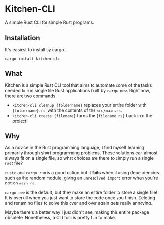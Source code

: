 # Kitchen-CLI

A simple Rust CLI for simple Rust programs.

## Installation

It's easiest to install by cargo.

`cargo install kitchen-cli`

## What

Kitchen is a simple Rust CLI tool that aims to automate some of the tasks needed to run single file Rust applications built by `cargo new`. Right now, there are two commands.

- `kitchen-cli cleanup {foldername}` replaces your entire folder with `{foldername}.rs`, with the contents of the `src/main.rs`.
- `kitchen-cli create {filename}` turns the `{filename.rs}` back into the project!

## Why

As a novice in the Rust programming language, I find myself learning primarily through short programming problems. These solutions can almost always fit on a single file, so what choices are there to simply run a single rust file?

`rustc` and `cargo run` is a good option but it **fails** when it using dependencies such as the random module, giving an `unresolved import` error when you're not on `main.rs`.

`cargo new` is the default, but they make an entire folder to store a single file! It is overkill when you just want to store the code once you finish. Deleting and renaming files to solve this over and over again gets really annoying.

Maybe there's a better way I just didn't see, making this entire package obsolete. Nonetheless, a CLI tool is pretty fun to make.

